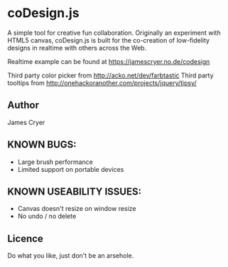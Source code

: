coDesign.js
========

A simple tool for creative fun collaboration. Originally an experiment with HTML5 canvas,
coDesign.js is built for the co-creation of low-fidelity designs in realtime with others across the Web.

Realtime example can be found at https://jamescryer.no.de/codesign

Third party color picker from http://acko.net/dev/farbtastic
Third party tooltips from http://onehackoranother.com/projects/jquery/tipsy/

Author
------
James Cryer

KNOWN BUGS:
-----

+ Large brush performance
+ Limited support on portable devices

KNOWN USEABILITY ISSUES:
-----

+ Canvas doesn't resize on window resize
+ No undo / no delete

Licence
-------

Do what you like, just don't be an arsehole.